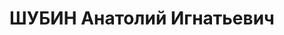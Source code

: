 ---
title: ШУБИН Анатолий Игнатьевич
description: "Род. в 1898, Кировская обл., д. Шубино. Член ВКП(б) \n  окончил высшее\
  \ начальное училище в г. Глазове, а в 1915г. телеграфную школу. С 1915 г. работал\
  \ телеграфистом, а в 1918 г. заведовал телеграфом Глазовской конторы почты и телеграфа.\
  \ Во время Октябрьского переворота разоружал городскую полицию. В Красной Армии\
  \ был с 1 мая 1919 г. Служил начальником полевой почты отряда Мрачевского. Позже,\
  \ тоже в период Гражданской войны, был начальником полевой почты 73,25 дивизии,\
  \ начальником военной цензуры 35 дивизии, помощником начальника военной цензуры\
  \ 5 армии. Был помощником начальника Глазовского увоенкома, прошел курсы ВЧК. Арестован\
  \ в Иваново, куда переехал с семьей. Реабилитирован в 1958"
---